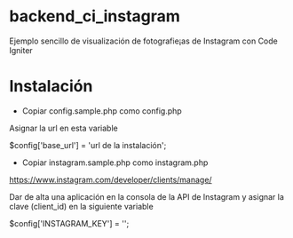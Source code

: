 # backend_ci_instagram
Ejemplo sencillo de visualización de fotografie¡as de Instagram con Code Igniter


# Instalación

- Copiar config.sample.php como config.php

Asignar la url en esta variable

$config['base_url'] = 'url de la instalación';

- Copiar instagram.sample.php como instagram.php

https://www.instagram.com/developer/clients/manage/

Dar de alta una aplicación en la consola de la API de Instagram
y asignar la clave (client_id) en la siguiente variable

$config['INSTAGRAM_KEY'] = '';

